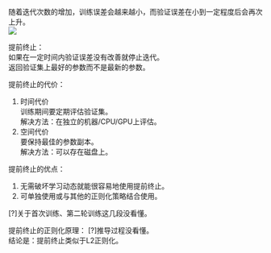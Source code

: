 随着迭代次数的增加，训练误差会越来越小，而验证误差在小到一定程度后会再次上升。  
![](https://github.com/windmissing/Bible-DeepLearning/raw/master/Chapter7/images/2.png)  

提前终止：  
如果在一定时间内验证误差没有改善就停止迭代。  
返回验证集上最好的参数而不是最新的参数。  

提前终止的代价：  
1. 时间代价  
训练期间要定期评估验证集。  
解决方法：在独立的机器/CPU/GPU上评估。  
2. 空间代价  
要保持最佳的参数副本。  
解决方法：可以存在磁盘上。  

提前终止的优点：  
1. 无需破坏学习动态就能很容易地使用提前终止。  
2. 可单独使用或与其他的正则化策略结合使用。  

[?]关于首次训练、第二轮训练这几段没看懂。  

提前终止的正则化原理：
[?]推导过程没看懂。  
结论是：提前终止类似于L2正则化。  
